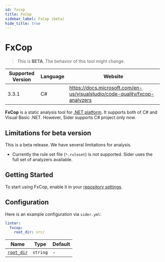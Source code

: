 ```yaml
---
id: fxcop
title: FxCop
sidebar_label: FxCop (beta)
hide_title: true
---
```


# FxCop

> This is **BETA**. The behavior of this tool might change.

| Supported Version | Language | Website                                                                    |
| ----------------- | -------- | -------------------------------------------------------------------------- |
| 3.3.1             | C#       | https://docs.microsoft.com/en-us/visualstudio/code-quality/fxcop-analyzers |

**FxCop** is a static analysis tool for [.NET platform](https://dotnet.microsoft.com/). It supports both of C# and Visual Basic .NET. However, Sider supports C# project only now.

## Limitations for beta version

This is a beta release. We have several limitations for analysis.

- Currently the rule set file (`*.ruleset`) is not supported. Sider uses the full set of analyzers available.

## Getting Started

To start using FxCop, enable it in your [repository settings](../../getting-started/repository-settings.md).

## Configuration

Here is an example configuration via `sider.yml`:

```yaml
linter:
  fxcop:
    root_dir: src/
```

| Name                                                                                  | Type     | Default |
| ------------------------------------------------------------------------------------- | -------- | ------- |
| [`root_dir`](../../getting-started/custom-configuration.md#linteranalyzer_idroot_dir) | `string` | -       |
